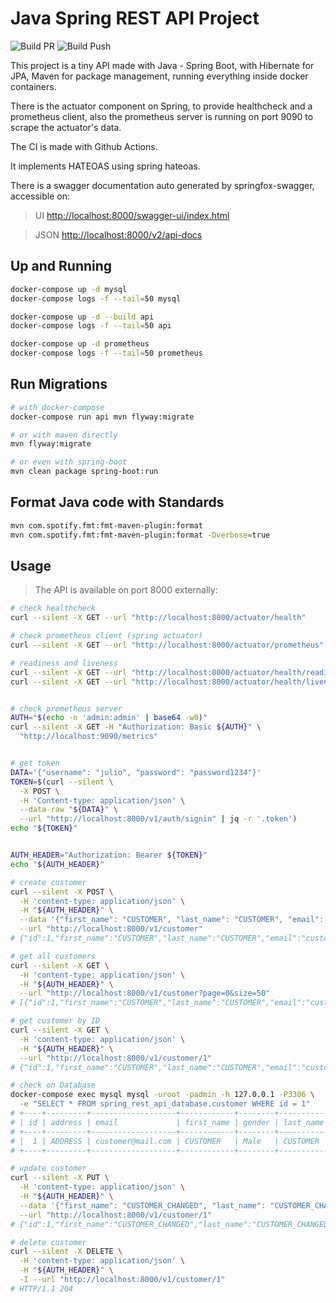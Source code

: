 # Java Spring REST API Project

![Build PR](https://github.com/juliocesarscheidt/java-spring-rest-api-project/actions/workflows/build_pr.yml/badge.svg)
![Build Push](https://github.com/juliocesarscheidt/java-spring-rest-api-project/actions/workflows/build_push.yml/badge.svg)

This project is a tiny API made with Java - Spring Boot, with Hibernate for JPA, Maven for package management, running everything inside docker containers.

There is the actuator component on Spring, to provide healthcheck and a prometheus client, also the prometheus server is running on port 9090 to scrape the actuator's data.

The CI is made with Github Actions.

It implements HATEOAS using spring hateoas.

There is a swagger documentation auto generated by springfox-swagger, accessible on:

> UI
<http://localhost:8000/swagger-ui/index.html>

> JSON
<http://localhost:8000/v2/api-docs>

## Up and Running

```bash
docker-compose up -d mysql
docker-compose logs -f --tail=50 mysql

docker-compose up -d --build api
docker-compose logs -f --tail=50 api

docker-compose up -d prometheus
docker-compose logs -f --tail=50 prometheus
```

## Run Migrations

```bash
# with docker-compose
docker-compose run api mvn flyway:migrate

# or with maven directly
mvn flyway:migrate

# or even with spring-boot
mvn clean package spring-boot:run
```

## Format Java code with Standards

```bash
mvn com.spotify.fmt:fmt-maven-plugin:format
mvn com.spotify.fmt:fmt-maven-plugin:format -Dverbose=true
```

## Usage

> The API is available on port 8000 externally:

```bash
# check healthcheck
curl --silent -X GET --url "http://localhost:8000/actuator/health"

# check prometheus client (spring actuator)
curl --silent -X GET --url "http://localhost:8000/actuator/prometheus"

# readiness and liveness
curl --silent -X GET --url "http://localhost:8000/actuator/health/readiness"
curl --silent -X GET --url "http://localhost:8000/actuator/health/liveness"


# check prometheus server
AUTH="$(echo -n 'admin:admin' | base64 -w0)"
curl --silent -X GET -H "Authorization: Basic ${AUTH}" \
  "http://localhost:9090/metrics"


# get token
DATA='{"username": "julio", "password": "password1234"}'
TOKEN=$(curl --silent \
  -X POST \
  -H 'Content-type: application/json' \
  --data-raw "${DATA}" \
  --url "http://localhost:8000/v1/auth/signin" | jq -r '.token')
echo "${TOKEN}"


AUTH_HEADER="Authorization: Bearer ${TOKEN}"
echo "${AUTH_HEADER}"

# create customer
curl --silent -X POST \
  -H 'content-type: application/json' \
  -H "${AUTH_HEADER}" \
  --data '{"first_name": "CUSTOMER", "last_name": "CUSTOMER", "email": "customer@mail.com", "address": "ADDRESS", "gender": "Male"}' \
  --url "http://localhost:8000/v1/customer"
# {"id":1,"first_name":"CUSTOMER","last_name":"CUSTOMER","email":"customer@mail.com","address":"ADDRESS","gender":"Male","_links":{"self":{"href":"http://localhost:8000/v1/customer/1"}}}

# get all customers
curl --silent -X GET \
  -H 'content-type: application/json' \
  -H "${AUTH_HEADER}" \
  --url "http://localhost:8000/v1/customer?page=0&size=50"
# [{"id":1,"first_name":"CUSTOMER","last_name":"CUSTOMER","email":"customer@mail.com","address":"ADDRESS","gender":"Male","links":[{"rel":"self","href":"http://localhost:8000/v1/customer/1"}]}]

# get customer by ID
curl --silent -X GET \
  -H 'content-type: application/json' \
  -H "${AUTH_HEADER}" \
  --url "http://localhost:8000/v1/customer/1"
# {"id":1,"first_name":"CUSTOMER","last_name":"CUSTOMER","email":"customer@mail.com","address":"ADDRESS","gender":"Male","_links":{"self":{"href":"http://localhost:8000/v1/customer/1"}}}

# check on Database
docker-compose exec mysql mysql -uroot -padmin -h 127.0.0.1 -P3306 \
  -e "SELECT * FROM spring_rest_api_database.customer WHERE id = 1"
# +----+---------+-------------------+------------+--------+-----------+
# | id | address | email             | first_name | gender | last_name |
# +----+---------+-------------------+------------+--------+-----------+
# |  1 | ADDRESS | customer@mail.com | CUSTOMER   | Male   | CUSTOMER  |
# +----+---------+-------------------+------------+--------+-----------+

# update customer
curl --silent -X PUT \
  -H 'content-type: application/json' \
  -H "${AUTH_HEADER}" \
  --data '{"first_name": "CUSTOMER_CHANGED", "last_name": "CUSTOMER_CHANGED", "email": "customer_changed@mail.com", "address": "ADDRESS", "gender": "Male"}' \
  --url "http://localhost:8000/v1/customer/1"
# {"id":1,"first_name":"CUSTOMER_CHANGED","last_name":"CUSTOMER_CHANGED","email":"customer_changed@mail.com","address":"ADDRESS","gender":"Male","_links":{"self":{"href":"http://localhost:8000/v1/customer/1"}}}

# delete customer
curl --silent -X DELETE \
  -H 'content-type: application/json' \
  -H "${AUTH_HEADER}" \
  -I --url "http://localhost:8000/v1/customer/1"
# HTTP/1.1 204
```

